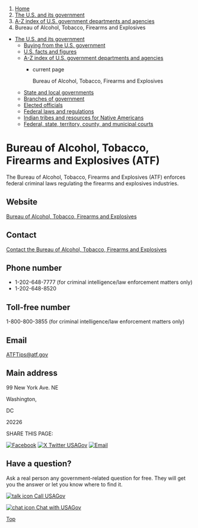 1. [Home](/)
2. [The U.S. and its government](/about-the-us)
3. [A-Z index of U.S. government departments and agencies](/agency-index)
4. Bureau of Alcohol, Tobacco, Firearms and Explosives

* [The U.S. and its government](/about-the-us)
  + [Buying from the U.S. government](/buy-from-government)
  + [U.S. facts and figures](/facts-figures)
  + [A-Z index of U.S. government departments and agencies](/agency-index)
    - current page

      Bureau of Alcohol, Tobacco, Firearms and Explosives
  + [State and local governments](/state-local-governments)
  + [Branches of government](/branches-of-government)
  + [Elected officials](/elected-officials)
  + [Federal laws and regulations](/laws-and-regulations)
  + [Indian tribes and resources for Native Americans](/tribes)
  + [Federal, state, territory, county, and municipal courts](/courts)

Bureau of Alcohol, Tobacco, Firearms and Explosives
(ATF)
=========================================================

The Bureau of Alcohol, Tobacco, Firearms and Explosives (ATF) enforces federal criminal laws regulating the firearms and explosives industries.

Website
-------

[Bureau of Alcohol, Tobacco, Firearms and Explosives](https://www.atf.gov/)

Contact
-------

[Contact the Bureau of Alcohol, Tobacco, Firearms and Explosives](https://www.atf.gov/contact)

Phone number
------------

* 1-202-648-7777 (for criminal intelligence/law enforcement matters only)
* 1-202-648-8520

Toll-free number
----------------

1-800-800-3855 (for criminal intelligence/law enforcement matters only)

Email
-----

[ATFTips@atf.gov](mailto:ATFTips@atf.gov)

Main address
------------

99 New York Ave. NE
  

Washington,

DC

20226

SHARE THIS PAGE:

[![Facebook](/themes/custom/usagov/images/social-media-icons/Facebook_Icon.svg)](https://www.facebook.com/sharer/sharer.php?u=https://www.usa.gov/agencies/bureau-of-alcohol-tobacco-firearms-and-explosives&v=3)
[![X Twitter USAGov](/themes/custom/usagov/images/social-media-icons/X_Twitter_Icon.svg?version=2)](https://twitter.com/intent/tweet?source=webclient&text=https://www.usa.gov/agencies/bureau-of-alcohol-tobacco-firearms-and-explosives)
[![Email](/themes/custom/usagov/images/social-media-icons/Email_Icon.svg?version=2)](mailto:?subject=https://www.usa.gov/agencies/bureau-of-alcohol-tobacco-firearms-and-explosives)

Have a question?
----------------

Ask a real person any government-related question for free. They will get you the answer or let you know where to find it.

[![talk icon](/themes/custom/usagov/images/ICONS_talk.png)
Call USAGov](/phone)

[![chat icon](/themes/custom/usagov/images/ICONS_chat.png)
Chat with USAGov](/chat)

[Top](#main-content)